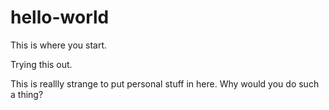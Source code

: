 # hello-world
This is where you start.

Trying this out.

This is reallly strange to put personal stuff in here.  Why would you do such a thing?
